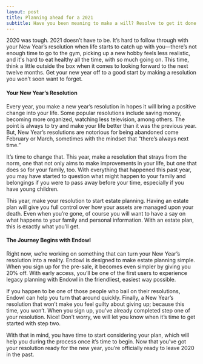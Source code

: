 ```yaml
---
layout: post
title: Planning ahead for a 2021
subtitle: Have you been meaning to make a will? Resolve to get it done in 2021.
---
```

2020 was tough. 2021 doesn’t have to be. It’s hard to follow through with your New Year’s resolution when life starts to catch up with you—there’s not enough time to go to the gym, picking up a new hobby feels less realistic, and it's hard to eat healthy all the time, with so much going on. This time, think a little outside the box when it comes to looking forward to the next twelve months. Get your new year off to a good start by making a resolution you won’t soon want to forget.

#### Your New Year’s Resolution
Every year, you make a new year’s resolution in hopes it will bring a positive change into your life. Some popular resolutions include saving money, becoming more organized, watching less television, among others. The point is always to try and make your life better than it was the previous year. But, New Year’s resolutions are notorious for being abandoned come February or March, sometimes with the mindset that “there’s always next time.”

It’s time to change that. This year, make a resolution that strays from the norm, one that not only aims to make improvements in your life, but one that does so for your family, too. With everything that happened this past year, you may have started to question what might happen to your family and belongings if you were to pass away before your time, especially if you have young children.

This year, make your resolution to start estate planning. Having an estate plan will give you full control over how your assets are managed upon your death. Even when you’re gone, of  course you will want to have a say on what happens to your family and personal information. With an estate plan, this is exactly what you’ll get.

#### The Journey Begins with Endowl
Right now, we’re working on something that can turn your New Year’s resolution into a reality. Endowl is designed to make estate planning simple. When you sign up for the pre-sale, it becomes even simpler by giving you 20% off. With early access, you’ll be one of the first users to experience legacy planning with Endowl in the friendliest, easiest way possible.

If you happen to be one of those people who bail on their resolutions, Endowl can help you turn that around quickly. Finally, a New Year’s resolution that won’t make you feel guilty about giving up; because this time, you won’t. When you sign up, you’ve already completed step one of your resolution. Nice! Don’t worry, we will let you know when it’s time to get started with step two.

With that in mind, you have time to start considering your plan, which will help you during the process once it’s time to begin. Now that you’ve got your resolution ready for the new year, you’re officially ready to leave 2020 in the past. 
